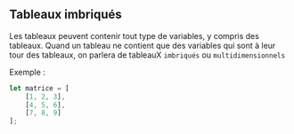 ## Tableaux imbriqués
Les tableaux peuvent contenir tout type de variables, y compris des tableaux. Quand un tableau ne contient que des variables qui sont à leur tour des tableaux, on parlera de tableauX `imbriqués` ou `multidimensionnels`

Exemple : 
```js
let matrice = [
    [1, 2, 3],
    [4, 5, 6],
    [7, 8, 9]
];

```